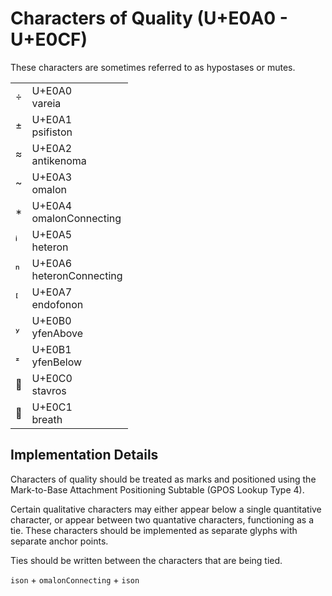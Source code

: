 <link rel="stylesheet" href="tables/tables.css" />

# Characters of Quality (U+E0A0 - U+E0CF)

These characters are sometimes referred to as hypostases or mutes.

<table>
<tr>
    <td>
        <span class="neanes">&#xE0A0;</span>
    </td>
    <td>
        <div class="code-point">
            U+E0A0
        </div>
        <div class="glyph-name">
            vareia
        </div>
    </td>
</tr>
<tr>
    <td>
        <span class="neanes">&#xE0A1;</span>
    </td>
    <td>
        <div class="code-point">
            U+E0A1
        </div>
        <div class="glyph-name">
            psifiston
        </div>
    </td>
</tr>
<tr>
    <td>
        <span class="neanes">&#xE0A2;</span>
    </td>
    <td>
        <div class="code-point">
            U+E0A2
        </div>
        <div class="glyph-name">
            antikenoma
        </div>
    </td>
</tr>
<tr>
    <td>
        <span class="neanes">&#xE0A3;</span>
    </td>
    <td>
        <div class="code-point">
            U+E0A3
        </div>
        <div class="glyph-name">
            omalon
        </div>
    </td>
</tr>
<tr>
    <td>
        <span class="neanes">&#xE0A4;</span>
    </td>
    <td>
        <div class="code-point">
            U+E0A4
        </div>
        <div class="glyph-name">
            omalonConnecting
        </div>
    </td>
</tr>
<tr>
    <td>
        <span class="neanes">&#xE0A5;</span>
    </td>
    <td>
        <div class="code-point">
            U+E0A5
        </div>
        <div class="glyph-name">
            heteron
        </div>
    </td>
</tr>
<tr>
    <td>
        <span class="neanes">&#xE0A6;</span>
    </td>
    <td>
        <div class="code-point">
            U+E0A6
        </div>
        <div class="glyph-name">
            heteronConnecting
        </div>
    </td>
</tr>
<tr>
    <td>
        <span class="neanes">&#xE0A7;</span>
    </td>
    <td>
        <div class="code-point">
            U+E0A7
        </div>
        <div class="glyph-name">
            endofonon
        </div>
    </td>
</tr>
<tr>
    <td>
        <span class="neanes">&#xE0B0;</span>
    </td>
    <td>
        <div class="code-point">
            U+E0B0
        </div>
        <div class="glyph-name">
            yfenAbove
        </div>
    </td>
</tr>
<tr>
    <td>
        <span class="neanes">&#xE0B1;</span>
    </td>
    <td>
        <div class="code-point">
            U+E0B1
        </div>
        <div class="glyph-name">
            yfenBelow
        </div>
    </td>
</tr>
<tr>
    <td>
        <span class="neanes">&#xE0C0;</span>
    </td>
    <td>
        <div class="code-point">
            U+E0C0
        </div>
        <div class="glyph-name">
            stavros
        </div>
    </td>
</tr>
<tr>
    <td>
        <span class="neanes">&#xE0C1;</span>
    </td>
    <td>
        <div class="code-point">
            U+E0C1
        </div>
        <div class="glyph-name">
            breath
        </div>
    </td>
</tr>
</table>

## Implementation Details

Characters of quality should be treated as marks and positioned using the Mark-to-Base Attachment Positioning Subtable (GPOS Lookup Type 4).

Certain qualitative characters may either appear below a single quantitative character, or appear between two quantative characters, functioning as a tie. These characters should be implemented as separate glyphs with separate anchor points.

Ties should be written between the characters that are being tied.

`ison` + `omalonConnecting` + `ison`

</body></html>
